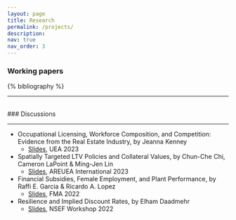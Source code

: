 ```yaml
---
layout: page
title: Research
permalink: /projects/
description: 
nav: true
nav_order: 3
---
```


<!-- _pages/projects.md -->

### Working papers

<div class="publications">

{% bibliography %}

</div>

---
<br/>
### Discussions
<br/>

---

- Occupational Licensing, Workforce Composition, and Competition: Evidence from the Real Estate Industry, by Jeanna Kenney
  - [Slides](http://reddit.com), UEA 2023
- Spatially Targeted LTV Policies and Collateral Values, by Chun-Che Chi, Cameron LaPoint & Ming-Jen Lin
  - [Slides](http://reddit.com), AREUEA International 2023
- Financial Subsidies, Female Employment, and Plant Performance, by Raffi E. Garcia & Ricardo A. Lopez
  - [Slides](http://reddit.com), FMA 2022
- Resilience and Implied Discount Rates, by Elham Daadmehr
  - [Slides](http://reddit.com), NSEF Workshop 2022